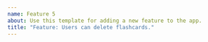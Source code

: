 ```yaml
---
name: Feature 5
about: Use this template for adding a new feature to the app.
title: "Feature: Users can delete flashcards."
---
```

